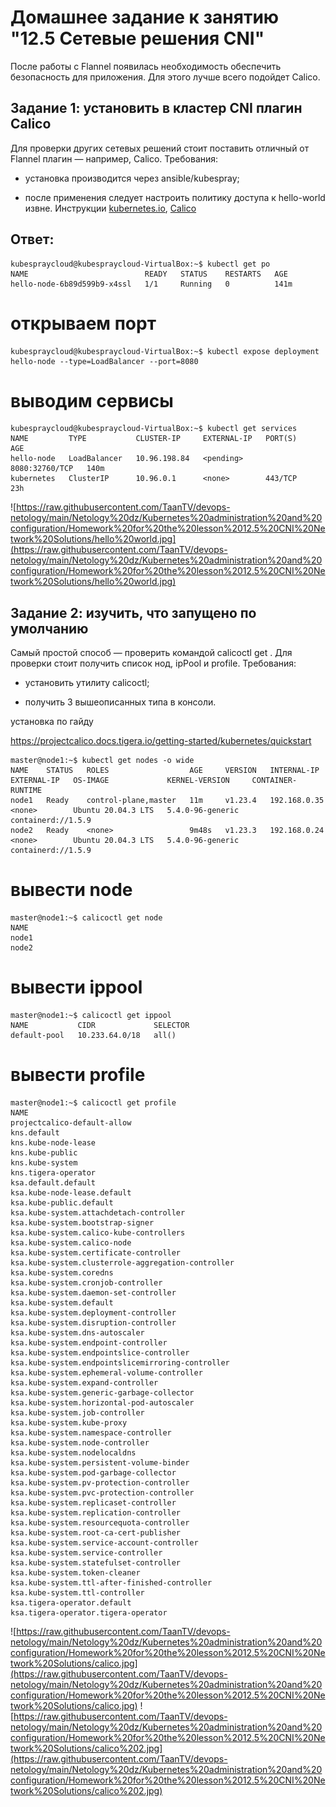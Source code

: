 # Домашнее задание к занятию "12.5 Сетевые решения CNI"
После работы с Flannel появилась необходимость обеспечить безопасность для приложения. Для этого лучше всего подойдет Calico.
## Задание 1: установить в кластер CNI плагин Calico
Для проверки других сетевых решений стоит поставить отличный от Flannel плагин — например, Calico. Требования: 

* установка производится через ansible/kubespray;
  
* после применения следует настроить политику доступа к hello-world извне. Инструкции [kubernetes.io](https://kubernetes.io/docs/concepts/services-networking/network-policies/), [Calico](https://docs.projectcalico.org/about/about-network-policy)

## Ответ:


````
kubespraycloud@kubespraycloud-VirtualBox:~$ kubectl get po
NAME                          READY   STATUS    RESTARTS   AGE
hello-node-6b89d599b9-x4ssl   1/1     Running   0          141m
````
# открываем порт
````
kubespraycloud@kubespraycloud-VirtualBox:~$ kubectl expose deployment hello-node --type=LoadBalancer --port=8080
````
# выводим сервисы
````
kubespraycloud@kubespraycloud-VirtualBox:~$ kubectl get services
NAME         TYPE           CLUSTER-IP     EXTERNAL-IP   PORT(S)          AGE
hello-node   LoadBalancer   10.96.198.84   <pending>     8080:32760/TCP   140m
kubernetes   ClusterIP      10.96.0.1      <none>        443/TCP          23h
````
![https://raw.githubusercontent.com/TaanTV/devops-netology/main/Netology%20dz/Kubernetes%20administration%20and%20configuration/Homework%20for%20the%20lesson%2012.5%20CNI%20Network%20Solutions/hello%20world.jpg](https://raw.githubusercontent.com/TaanTV/devops-netology/main/Netology%20dz/Kubernetes%20administration%20and%20configuration/Homework%20for%20the%20lesson%2012.5%20CNI%20Network%20Solutions/hello%20world.jpg)

## Задание 2: изучить, что запущено по умолчанию
Самый простой способ — проверить командой calicoctl get <type>. Для проверки стоит получить список нод, ipPool и profile.
Требования: 

* установить утилиту calicoctl;
  
* получить 3 вышеописанных типа в консоли.


установка по гайду

https://projectcalico.docs.tigera.io/getting-started/kubernetes/quickstart


````
master@node1:~$ kubectl get nodes -o wide
NAME    STATUS   ROLES                  AGE     VERSION   INTERNAL-IP    EXTERNAL-IP   OS-IMAGE             KERNEL-VERSION     CONTAINER-RUNTIME
node1   Ready    control-plane,master   11m     v1.23.4   192.168.0.35   <none>        Ubuntu 20.04.3 LTS   5.4.0-96-generic   containerd://1.5.9
node2   Ready    <none>                 9m48s   v1.23.3   192.168.0.24   <none>        Ubuntu 20.04.3 LTS   5.4.0-96-generic   containerd://1.5.9
````
# вывести node
````
master@node1:~$ calicoctl get node
NAME    
node1   
node2   
````

# вывести ippool
````
master@node1:~$ calicoctl get ippool
NAME           CIDR             SELECTOR   
default-pool   10.233.64.0/18   all()      
````

# вывести profile
````
master@node1:~$ calicoctl get profile
NAME                                                 
projectcalico-default-allow                          
kns.default                                          
kns.kube-node-lease                                  
kns.kube-public                                      
kns.kube-system                                      
kns.tigera-operator                                  
ksa.default.default                                  
ksa.kube-node-lease.default                          
ksa.kube-public.default                              
ksa.kube-system.attachdetach-controller              
ksa.kube-system.bootstrap-signer                     
ksa.kube-system.calico-kube-controllers              
ksa.kube-system.calico-node                          
ksa.kube-system.certificate-controller               
ksa.kube-system.clusterrole-aggregation-controller   
ksa.kube-system.coredns                              
ksa.kube-system.cronjob-controller                   
ksa.kube-system.daemon-set-controller                
ksa.kube-system.default                              
ksa.kube-system.deployment-controller                
ksa.kube-system.disruption-controller                
ksa.kube-system.dns-autoscaler                       
ksa.kube-system.endpoint-controller                  
ksa.kube-system.endpointslice-controller             
ksa.kube-system.endpointslicemirroring-controller    
ksa.kube-system.ephemeral-volume-controller          
ksa.kube-system.expand-controller                    
ksa.kube-system.generic-garbage-collector            
ksa.kube-system.horizontal-pod-autoscaler            
ksa.kube-system.job-controller                       
ksa.kube-system.kube-proxy                           
ksa.kube-system.namespace-controller                 
ksa.kube-system.node-controller                      
ksa.kube-system.nodelocaldns                         
ksa.kube-system.persistent-volume-binder             
ksa.kube-system.pod-garbage-collector                
ksa.kube-system.pv-protection-controller             
ksa.kube-system.pvc-protection-controller            
ksa.kube-system.replicaset-controller                
ksa.kube-system.replication-controller               
ksa.kube-system.resourcequota-controller             
ksa.kube-system.root-ca-cert-publisher               
ksa.kube-system.service-account-controller           
ksa.kube-system.service-controller                   
ksa.kube-system.statefulset-controller               
ksa.kube-system.token-cleaner                        
ksa.kube-system.ttl-after-finished-controller        
ksa.kube-system.ttl-controller                       
ksa.tigera-operator.default                          
ksa.tigera-operator.tigera-operator                  
````

![https://raw.githubusercontent.com/TaanTV/devops-netology/main/Netology%20dz/Kubernetes%20administration%20and%20configuration/Homework%20for%20the%20lesson%2012.5%20CNI%20Network%20Solutions/calico.jpg](https://raw.githubusercontent.com/TaanTV/devops-netology/main/Netology%20dz/Kubernetes%20administration%20and%20configuration/Homework%20for%20the%20lesson%2012.5%20CNI%20Network%20Solutions/calico.jpg)
![https://raw.githubusercontent.com/TaanTV/devops-netology/main/Netology%20dz/Kubernetes%20administration%20and%20configuration/Homework%20for%20the%20lesson%2012.5%20CNI%20Network%20Solutions/calico%202.jpg](https://raw.githubusercontent.com/TaanTV/devops-netology/main/Netology%20dz/Kubernetes%20administration%20and%20configuration/Homework%20for%20the%20lesson%2012.5%20CNI%20Network%20Solutions/calico%202.jpg)
